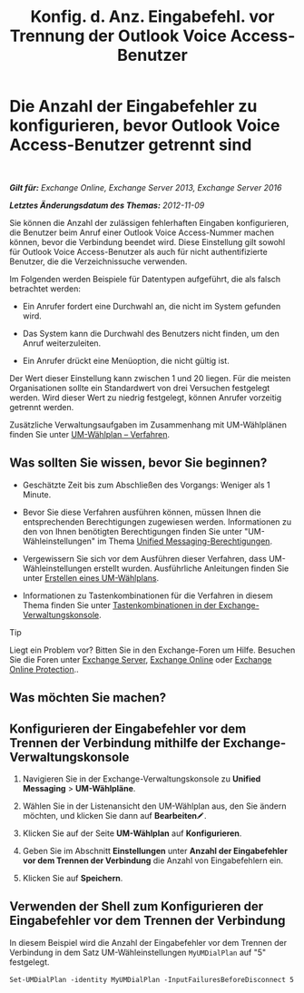 ﻿---
title: 'Konfig. d. Anz. Eingabefehl. vor Trennung der Outlook Voice Access-Benutzer'
TOCTitle: Die Anzahl der Eingabefehler zu konfigurieren, bevor Outlook Voice Access-Benutzer getrennt sind
ms:assetid: 64c13d17-a26a-4c9b-b495-bd69c716456a
ms:mtpsurl: https://technet.microsoft.com/de-de/library/Ee423547(v=EXCHG.150)
ms:contentKeyID: 50475835
ms.date: 05/23/2018
mtps_version: v=EXCHG.150
ms.translationtype: MT
---

# Die Anzahl der Eingabefehler zu konfigurieren, bevor Outlook Voice Access-Benutzer getrennt sind

 

_**Gilt für:** Exchange Online, Exchange Server 2013, Exchange Server 2016_

_**Letztes Änderungsdatum des Themas:** 2012-11-09_

Sie können die Anzahl der zulässigen fehlerhaften Eingaben konfigurieren, die Benutzer beim Anruf einer Outlook Voice Access-Nummer machen können, bevor die Verbindung beendet wird. Diese Einstellung gilt sowohl für Outlook Voice Access-Benutzer als auch für nicht authentifizierte Benutzer, die die Verzeichnissuche verwenden.

Im Folgenden werden Beispiele für Datentypen aufgeführt, die als falsch betrachtet werden:

  - Ein Anrufer fordert eine Durchwahl an, die nicht im System gefunden wird.

  - Das System kann die Durchwahl des Benutzers nicht finden, um den Anruf weiterzuleiten.

  - Ein Anrufer drückt eine Menüoption, die nicht gültig ist.

Der Wert dieser Einstellung kann zwischen 1 und 20 liegen. Für die meisten Organisationen sollte ein Standardwert von drei Versuchen festgelegt werden. Wird dieser Wert zu niedrig festgelegt, können Anrufer vorzeitig getrennt werden.

Zusätzliche Verwaltungsaufgaben im Zusammenhang mit UM-Wählplänen finden Sie unter [UM-Wählplan – Verfahren](um-dial-plan-procedures-exchange-2013-help.md).

## Was sollten Sie wissen, bevor Sie beginnen?

  - Geschätzte Zeit bis zum Abschließen des Vorgangs: Weniger als 1 Minute.

  - Bevor Sie diese Verfahren ausführen können, müssen Ihnen die entsprechenden Berechtigungen zugewiesen werden. Informationen zu den von Ihnen benötigten Berechtigungen finden Sie unter "UM-Wähleinstellungen" im Thema [Unified Messaging-Berechtigungen](unified-messaging-permissions-exchange-2013-help.md).

  - Vergewissern Sie sich vor dem Ausführen dieser Verfahren, dass UM-Wähleinstellungen erstellt wurden. Ausführliche Anleitungen finden Sie unter [Erstellen eines UM-Wählplans](create-a-um-dial-plan-exchange-2013-help.md).

  - Informationen zu Tastenkombinationen für die Verfahren in diesem Thema finden Sie unter [Tastenkombinationen in der Exchange-Verwaltungskonsole](keyboard-shortcuts-in-the-exchange-admin-center-exchange-online-protection-help.md).


> [!TIP]
> Liegt ein Problem vor? Bitten Sie in den Exchange-Foren um Hilfe. Besuchen Sie die Foren unter <A href="https://go.microsoft.com/fwlink/p/?linkid=60612">Exchange Server</A>, <A href="https://go.microsoft.com/fwlink/p/?linkid=267542">Exchange Online</A> oder <A href="https://go.microsoft.com/fwlink/p/?linkid=285351">Exchange Online Protection</A>..



## Was möchten Sie machen?

## Konfigurieren der Eingabefehler vor dem Trennen der Verbindung mithilfe der Exchange-Verwaltungskonsole

1.  Navigieren Sie in der Exchange-Verwaltungskonsole zu **Unified Messaging** \> **UM-Wählpläne**.

2.  Wählen Sie in der Listenansicht den UM-Wählplan aus, den Sie ändern möchten, und klicken Sie dann auf **Bearbeiten**![Bearbeitungssymbol](images/Bb124582.6f53ccb2-1f13-4c02-bea0-30690e6ea71d(EXCHG.150).gif "Bearbeitungssymbol").

3.  Klicken Sie auf der Seite **UM-Wählplan** auf **Konfigurieren**.

4.  Geben Sie im Abschnitt **Einstellungen** unter **Anzahl der Eingabefehler vor dem Trennen der Verbindung** die Anzahl von Eingabefehlern ein.

5.  Klicken Sie auf **Speichern**.

## Verwenden der Shell zum Konfigurieren der Eingabefehler vor dem Trennen der Verbindung

In diesem Beispiel wird die Anzahl der Eingabefehler vor dem Trennen der Verbindung in dem Satz UM-Wähleinstellungen `MyUMDialPlan` auf "5" festgelegt.

    Set-UMDialPlan -identity MyUMDialPlan -InputFailuresBeforeDisconnect 5

